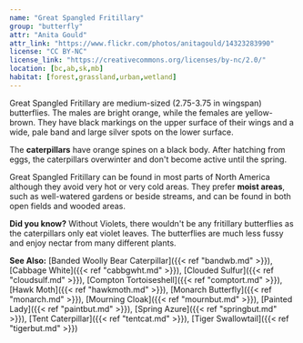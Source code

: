 ```yaml
---
name: "Great Spangled Fritillary"
group: "butterfly"
attr: "Anita Gould"
attr_link: "https://www.flickr.com/photos/anitagould/14323283990"
license: "CC BY-NC"
license_link: "https://creativecommons.org/licenses/by-nc/2.0/"
location: [bc,ab,sk,mb]
habitat: [forest,grassland,urban,wetland]
---
```

Great Spangled Fritillary are medium-sized (2.75-3.75 in wingspan) butterflies. The males are bright orange, while the females are yellow-brown. They have black markings on the upper surface of their wings and a wide, pale band and large silver spots on the lower surface.

The **caterpillars** have orange spines on a black body. After hatching from eggs, the caterpillars overwinter and don't become active until the spring.

Great Spangled Fritillary can be found in most parts of North America although they avoid very hot or very cold areas. They prefer **moist areas**, such as well-watered gardens or beside streams, and can be found in both open fields and wooded areas.

**Did you know?** Without Violets, there wouldn't be any fritillary butterflies as the caterpillars only eat violet leaves. The butterflies are much less fussy and enjoy nectar from many different plants.

<!-- generated, do not edit -->
**See Also:**
[Banded Woolly Bear Caterpillar]({{< ref "bandwb.md" >}}),
[Cabbage White]({{< ref "cabbgwht.md" >}}),
[Clouded Sulfur]({{< ref "cloudsulf.md" >}}),
[Compton Tortoiseshell]({{< ref "comptort.md" >}}),
[Hawk Moth]({{< ref "hawkmoth.md" >}}),
[Monarch Butterfly]({{< ref "monarch.md" >}}),
[Mourning Cloak]({{< ref "mournbut.md" >}}),
[Painted Lady]({{< ref "paintbut.md" >}}),
[Spring Azure]({{< ref "springbut.md" >}}),
[Tent Caterpillar]({{< ref "tentcat.md" >}}),
[Tiger Swallowtail]({{< ref "tigerbut.md" >}})
